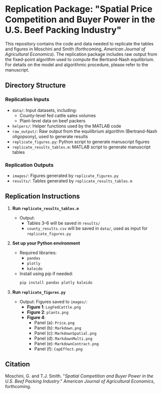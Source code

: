 # Replication Package: "Spatial Price Competition and Buyer Power in the U.S. Beef Packing Industry"

This repository contains the code and data needed to replicate the tables and figures in Moschini and Smith (forthcoming, *American Journal of Agricultural Economics*). The replication package includes raw output from the fixed-point algorithm used to compute the Bertrand-Nash equilibrium. For details on the model and algorithmic procedure, please refer to the manuscript.

## Directory Structure

### Replication Inputs
- `data/`: Input datasets, including:
  - County-level fed cattle sales volumes
  - Plant-level data on beef packers
- `helpers/`: Helper functions used by the MATLAB code
- `raw_output/`: Raw output from the equilibrium algorithm (Bertrand-Nash oligopsony), used to generate results
- `replicate_figures.py`: Python script to generate manuscript figures
- `replicate_results_tables.m`: MATLAB script to generate manuscript tables

### Replication Outputs
- `images/`: Figures generated by `replicate_figures.py`
- `results/`: Tables generated by `replicate_results_tables.m`

## Replication Instructions

1. **Run `replicate_results_tables.m`**
   - Output:
     - Tables 3–6 will be saved in `results/`
     - `county_results.csv` will be saved in `data/`, used as input for `replicate_figures.py`

2. **Set up your Python environment**
   - Required libraries:
     - `pandas`
     - `plotly`
     - `kaleido`
   - Install using pip if needed:
     ```bash
     pip install pandas plotly kaleido
     ```

3. **Run `replicate_figures.py`**
   - Output: Figures saved to `images/`:
     - **Figure 1**: `LogFedCattle.png`
     - **Figure 2**: `plants.png`
     - **Figure 4**:
       - Panel (a): `Price.png`
       - Panel (b): `Markdown.png`
       - Panel (c): `MarkdownSpatial.png`
       - Panel (d): `MarkdownMulti.png`
       - Panel (e): `MarkdownContract.png`
       - Panel (f): `CapEffect.png`

## Citation

Moschini, G. and T.J. Smith. "*Spatial Competition and Buyer Power in the U.S. Beef Packing Industry*." *American Journal of Agricultural Economics*, forthcoming.
